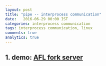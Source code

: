 ```yaml
---
layout: post
title: "pipe -- interprocess communication"
date:   2016-06-29 00:00 IST
categories: interprocess communication
tags: interprocess communication, linux
comments: true
analytics: true
---
```


<span/>

## 1. demo: [AFL fork server](https://github.com/loverszhaokai/Demo/tree/master/afl_fuzz_server)
